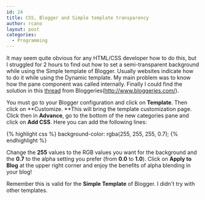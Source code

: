 ```yaml
---
id: 24
title: CSS, Blogger and Simple template transparency
author: rcano
layout: post
categories:
  - Programming
---
```


It may seem quite obvious for any HTML/CSS developer how to do this, 
but I struggled for 2 hours to find out how to set a semi-transparent 
background while using the Simple template of Blogger. Usually websites
indicate how to do it while using the Dynamic template. My main problem
was to know how the pane component was called internally. Finally I could
find the solution in this [thread](http://www.bloggeries.com/forum/showthread.php?t=26163)
from Bloggeries(http://www.bloggeries.com/).

You must go to your Blogger configuration and click on **Template**.
Then click on **Customize. **This will bring the template customization page.
Click then in **Advance**, go to the bottom of the new categories pane and
click on **Add CSS**. Here you can add the following lines:

{% highlight css %}
background-color: rgba(255, 255, 255, 0.7);
{% endhighlight %}

Change the **255** values to the RGB values you want for the background and
the **0.7** to the alpha setting you prefer (from **0.0** to **1.0**). Click
on **Apply to Blog** at the upper right corner and enjoy the benefits of alpha
blending in your blog!

Remember this is valid for the **Simple Template** of Blogger. I didn't try
with other templates.

